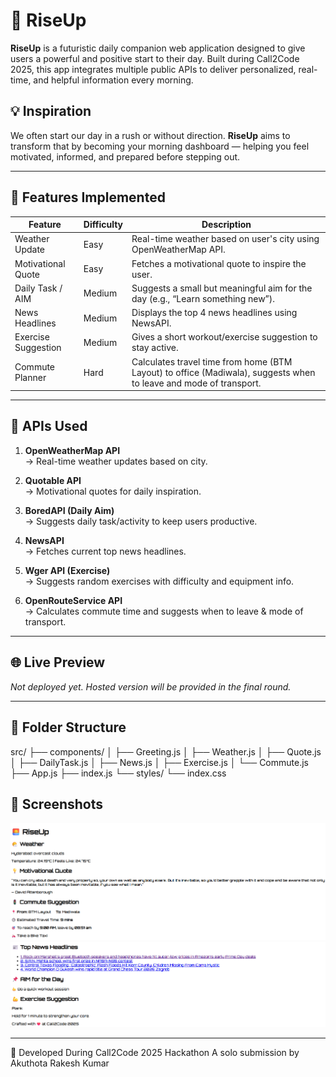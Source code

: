 # 🌅 RiseUp

**RiseUp** is a futuristic daily companion web application designed to give users a powerful and positive start to their day. Built during Call2Code 2025, this app integrates multiple public APIs to deliver personalized, real-time, and helpful information every morning.

## 💡 Inspiration

We often start our day in a rush or without direction. **RiseUp** aims to transform that by becoming your morning dashboard — helping you feel motivated, informed, and prepared before stepping out.

---

## 🚀 Features Implemented

| Feature | Difficulty | Description |
|--------|------------|-------------|
| Weather Update | Easy | Real-time weather based on user's city using OpenWeatherMap API. |
| Motivational Quote | Easy | Fetches a motivational quote to inspire the user. |
| Daily Task / AIM | Medium | Suggests a small but meaningful aim for the day (e.g., “Learn something new”). |
| News Headlines | Medium | Displays the top 4 news headlines using NewsAPI. |
| Exercise Suggestion | Medium | Gives a short workout/exercise suggestion to stay active. |
| Commute Planner | Hard | Calculates travel time from home (BTM Layout) to office (Madiwala), suggests when to leave and mode of transport. |

---

## 🔗 APIs Used

1. **OpenWeatherMap API**  
   → Real-time weather updates based on city.

2. **Quotable API**  
   → Motivational quotes for daily inspiration.

3. **BoredAPI (Daily Aim)**  
   → Suggests daily task/activity to keep users productive.

4. **NewsAPI**  
   → Fetches current top news headlines.

5. **Wger API (Exercise)**  
   → Suggests random exercises with difficulty and equipment info.

6. **OpenRouteService API**  
   → Calculates commute time and suggests when to leave & mode of transport.

---

## 🌐 Live Preview

_Not deployed yet. Hosted version will be provided in the final round._

---

## 📁 Folder Structure

src/
├── components/
│ ├── Greeting.js
│ ├── Weather.js
│ ├── Quote.js
│ ├── DailyTask.js
│ ├── News.js
│ ├── Exercise.js
│ └── Commute.js
├── App.js
├── index.js
└── styles/
└── index.css
## 📸 Screenshots

![alt text](image.png)
![alt text](image-1.png)

---
🧠 Developed During
Call2Code 2025 Hackathon
A solo submission by Akuthota Rakesh Kumar
